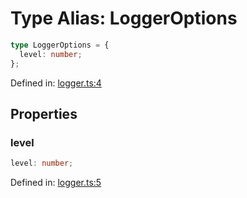 # Type Alias: LoggerOptions

```ts
type LoggerOptions = {
  level: number;
};
```

Defined in: [logger.ts:4](https://github.com/freearhey/core-js/blob/1a0ae60054995ab013369976c8c642b8bee26ee2/src/logger.ts#L4)

## Properties

### level

```ts
level: number;
```

Defined in: [logger.ts:5](https://github.com/freearhey/core-js/blob/1a0ae60054995ab013369976c8c642b8bee26ee2/src/logger.ts#L5)
